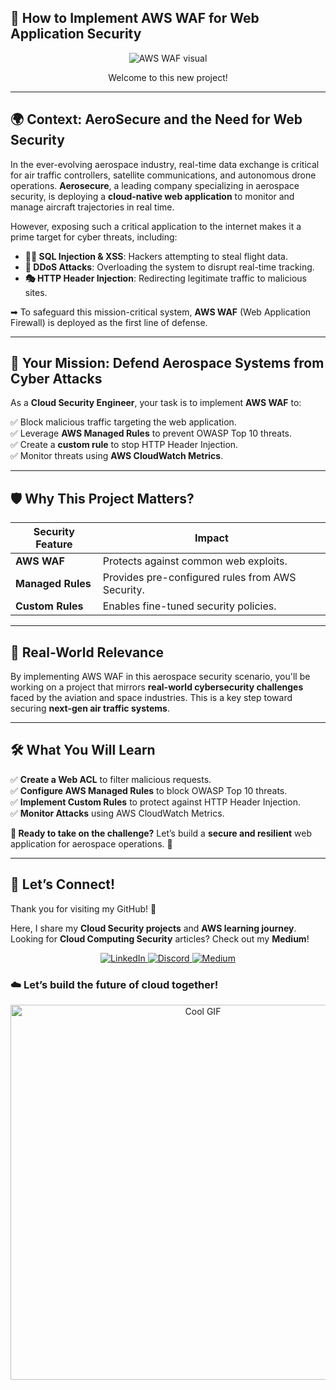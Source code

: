 ## 📌 How to Implement AWS WAF for Web Application Security


<p align="center">
  <img src="https://github.com/Kzax01/AWS-Security-Aerosecure/blob/main/Web%20Defense%20-%20Implementing%20AWS%20WAF/Screenshots/AWS%20WAF%20visu%20readme.gif" alt="AWS WAF visual" />
</p>

<p align="center">
  Welcome to this new project!
</p>


---

## 🌍 Context: AeroSecure and the Need for Web Security  
In the ever-evolving aerospace industry, real-time data exchange is critical for air traffic controllers, satellite communications, and autonomous drone operations. **Aerosecure**, a leading company specializing in aerospace security, is deploying a **cloud-native web application** to monitor and manage aircraft trajectories in real time.  

However, exposing such a critical application to the internet makes it a prime target for cyber threats, including:  

- **🕵️‍♂️ SQL Injection & XSS**: Hackers attempting to steal flight data.  
- **🌊 DDoS Attacks**: Overloading the system to disrupt real-time tracking.  
- **🎭 HTTP Header Injection**: Redirecting legitimate traffic to malicious sites.  

➡ To safeguard this mission-critical system, **AWS WAF** (Web Application Firewall) is deployed as the first line of defense.  

---

## 🔐 Your Mission: Defend Aerospace Systems from Cyber Attacks  
As a **Cloud Security Engineer**, your task is to implement **AWS WAF** to:  

✅ Block malicious traffic targeting the web application.  
✅ Leverage **AWS Managed Rules** to prevent OWASP Top 10 threats.  
✅ Create a **custom rule** to stop HTTP Header Injection.  
✅ Monitor threats using **AWS CloudWatch Metrics**.  

---

## 🛡 Why This Project Matters?  

| **Security Feature**      | **Impact**  |
|--------------------------|------------|
| **AWS WAF**  | Protects against common web exploits. |
| **Managed Rules**  | Provides pre-configured rules from AWS Security. |
| **Custom Rules**  | Enables fine-tuned security policies. |

---

## 🚀 Real-World Relevance  
By implementing AWS WAF in this aerospace security scenario, you'll be working on a project that mirrors **real-world cybersecurity challenges** faced by the aviation and space industries. This is a key step toward securing **next-gen air traffic systems**.

---

## 🛠 What You Will Learn  
✅ **Create a Web ACL** to filter malicious requests.  
✅ **Configure AWS Managed Rules** to block OWASP Top 10 threats.  
✅ **Implement Custom Rules** to protect against HTTP Header Injection.  
✅ **Monitor Attacks** using AWS CloudWatch Metrics.  

**🔎 Ready to take on the challenge?** Let’s build a **secure and resilient** web application for aerospace operations. 🚀

---
## 💬 Let’s Connect!  
Thank you for visiting my GitHub! 🌸  

Here, I share my **Cloud Security projects** and **AWS learning journey**.  
Looking for **Cloud Computing Security** articles? Check out my **Medium**!  

<p align="center">
  <a href="https://www.linkedin.com/in/kenza-in-the-cloud/" target="_blank">
    <img src="https://img.shields.io/badge/LinkedIn-0A66C2?style=for-the-badge&logo=linkedin&logoColor=white" alt="LinkedIn">
  </a>
  <a href="https://discord.com/users/kzax01" target="_blank">
    <img src="https://img.shields.io/badge/Discord-5865F2?style=for-the-badge&logo=discord&logoColor=white" alt="Discord">
  </a>
  <a href="https://medium.com/@Kenza.In.The.Cloud" target="_blank">
    <img src="https://img.shields.io/badge/Medium-12100E?style=for-the-badge&logo=medium&logoColor=white" alt="Medium">
  </a>
</p>


### ☁️ Let’s build the future of cloud together!  
<p align="center">
  <img src="https://i.pinimg.com/originals/91/1d/91/911d914aaf6194489a3f5626bed2bd3a.gif" width="600" alt="Cool GIF">
</p>


